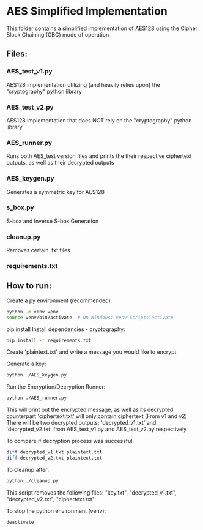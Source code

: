 # AES Simplified Implementation
This folder contains a simplified implementation of AES128 using the Cipher Block Chaining (CBC) mode of operation

## Files:
### AES_test_v1.py 
AES128 implementation utilizing (and heavily relies upon) the "cryptography" python library
### AES_test_v2.py
AES128 implementation that does NOT rely on the "cryptography" python library
### AES_runner.py
Runs both AES_test version files and prints the their respective ciphertext outputs, as well as their decrypted outputs 
### AES_keygen.py
Generates a symmetric key for AES128
### s_box.py
S-box and Inverse S-box Generation
### cleanup.py
Removes certain .txt files
### requirements.txt

## How to run:
Create a py environment (recommended):
```bash
python -m venv venv
source venv/bin/activate  # On Windows: venv\Scripts\activate
```

pip install 
Install dependencies - cryptography: 
```bash
pip install -r requirements.txt
```

Create 'plaintext.txt' and write a message you would like to encrypt

Generate a key:
```bash
python ./AES_keygen.py
```

Run the Encryption/Decryption Runner:
```bash
python ./AES_runner.py
```

This will print out the encrypted message, as well as its decrypted counterpart
'ciphertext.txt' will only contain ciphertext (From v1 and v2)
There will be two decrypted outputs; 'decrypted_v1.txt' and 'decrypted_v2.txt' from AES_test_v1.py and AES_test_v2.py respectively

To compare if decryption process was successful:
```bash
diff decrypted_v1.txt plaintext.txt
diff decrypted_v2.txt plaintext.txt
```

To cleanup after:
```bash
python ./cleanup.py
```

This script removes the following files: "key.txt", "decrypted_v1.txt", "decrypted_v2.txt", "ciphertext.txt"

To stop the python environment (venv):
```bash
deactivate
```